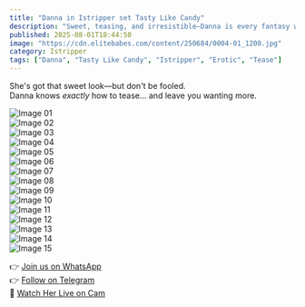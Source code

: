 ```yaml
---
title: "Danna in Istripper set Tasty Like Candy"
description: "Sweet, teasing, and irresistible—Danna is every fantasy wrapped in silk and sugar."
published: 2025-08-01T18:44:50
image: "https://cdn.elitebabes.com/content/250684/0004-01_1200.jpg"
category: Istripper
tags: ["Danna", "Tasty Like Candy", "Istripper", "Erotic", "Tease"]
---
```


She's got that sweet look—but don't be fooled.  
Danna knows *exactly* how to tease... and leave you wanting more.

![Image 01](https://cdn.elitebabes.com/content/250684/0004-01_1200.jpg)  
![Image 02](https://cdn.elitebabes.com/content/250684/0004-02_1200.jpg)  
![Image 03](https://cdn.elitebabes.com/content/250684/0004-03_1200.jpg)  
![Image 04](https://cdn.elitebabes.com/content/250684/0004-04_1200.jpg)  
![Image 05](https://cdn.elitebabes.com/content/250684/0004-05_1200.jpg)  
![Image 06](https://cdn.elitebabes.com/content/250684/0004-06_1200.jpg)  
![Image 07](https://cdn.elitebabes.com/content/250684/0004-07_1200.jpg)  
![Image 08](https://cdn.elitebabes.com/content/250684/0004-08_1200.jpg)  
![Image 09](https://cdn.elitebabes.com/content/250684/0004-09_1200.jpg)  
![Image 10](https://cdn.elitebabes.com/content/250684/0004-10_1200.jpg)  
![Image 11](https://cdn.elitebabes.com/content/250684/0004-11_1200.jpg)  
![Image 12](https://cdn.elitebabes.com/content/250684/0004-12_1200.jpg)  
![Image 13](https://cdn.elitebabes.com/content/250684/0004-13_1200.jpg)  
![Image 14](https://cdn.elitebabes.com/content/250684/0004-14_1200.jpg)  
![Image 15](https://cdn.elitebabes.com/content/250684/0004-15_1200.jpg)

👉 [Join us on WhatsApp](https://redirecting-kappa.vercel.app/)  
👉 [Follow on Telegram](https://redirecting-kappa.vercel.app/)  
🔞 [Watch Her Live on Cam](https://redirecting-kappa.vercel.app/)